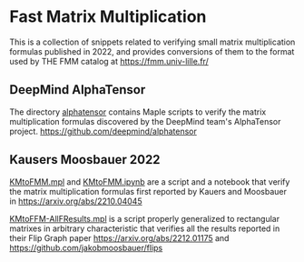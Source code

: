 # Fast Matrix Multiplication

This is a collection of snippets related to verifying small matrix multiplication formulas published in 2022, and provides conversions of them to the format used by THE FMM catalog at https://fmm.univ-lille.fr/

## DeepMind AlphaTensor
The directory [alphatensor](alphatensor) contains Maple scripts to verify the matrix
multiplication formulas discovered by the DeepMind team's AlphaTensor project. https://github.com/deepmind/alphatensor

## Kausers Moosbauer 2022

[KMtoFMM.mpl](KMtoFMM.mpl) and [KMtoFMM.ipynb](KMtoFFM.ipynb) are a script and a notebook that verify the
matrix multiplication formulas first reported by Kauers and Moosbauer in https://arxiv.org/abs/2210.04045

[KMtoFFM-AllFResults.mpl](KMtoFFM-AllFResults.mpl) is a script properly generalized to rectangular matrixes in arbitrary characteristic that verifies all the results reported in their Flip Graph paper https://arxiv.org/abs/2212.01175 and https://github.com/jakobmoosbauer/flips

